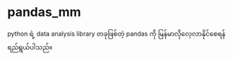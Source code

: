 # pandas_mm
python ရဲ့ data analysis library တခုဖြစ်တဲ့ pandas ကို မြန်မာလိုလေ့လာနိုင်စေရန် ရည်ရွယ်ပါသည်။
